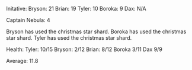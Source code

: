 Initative:
Bryson: 21
Brian: 19
Tyler: 10
Boroka: 9
Dax: N/A

Captain Nebula: 4

Bryson has used the christmas star shard.
Boroka has used the christmas star shard.
Tyler has used the christmas star shard.


Health:
Tyler: 10/15
Bryson: 2/12
Brian: 8/12
Boroka 3/11
Dax 9/9

Average: 11.8
